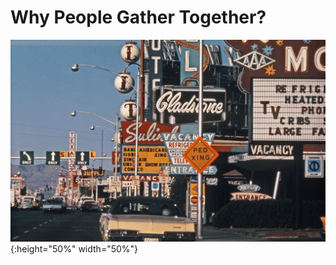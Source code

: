 # Why People Gather Together?

![image](https://github.com/rymaspic/DLFLV/blob/master/Images/learning_from_lasvegas.jpg){:height="50%" width="50%"}
